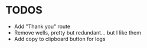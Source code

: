 # TODOS

- Add "Thank you" route
- Remove wells, pretty but redundant... but I like them
- Add copy to clipboard button for logs
